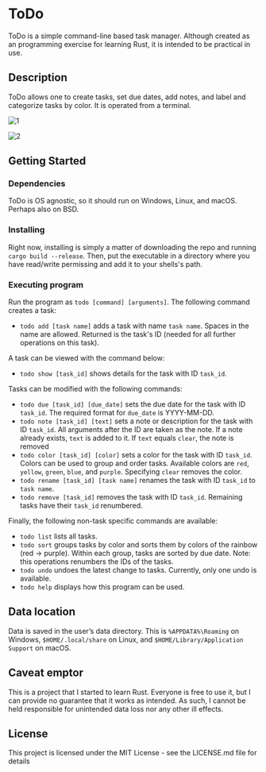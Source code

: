 # ToDo

ToDo is a simple command-line based task manager. Although created as an programming exercise for learning Rust, it is intended to be practical in use.

## Description

ToDo allows one to create tasks, set due dates, add notes, and label and categorize tasks by color. It is operated from a terminal.

![1](https://github.com/user-attachments/assets/58e0b3ec-e98f-4acd-8a12-a8a644dca4e1)

![2](https://github.com/user-attachments/assets/82c7342f-3196-4c33-b86d-de7333d01e55)

## Getting Started

### Dependencies

ToDo is OS agnostic, so it should run on Windows, Linux, and macOS. Perhaps also on BSD. 

### Installing

Right now, installing is simply a matter of downloading the repo and running `cargo build --release`. Then, put the executable in a directory where you have read/write permissing and add it to your shells's path.

### Executing program

Run the program as `todo [command] [arguments]`. The following command creates a task:

* `todo add [task name]` adds a task with name `task name`. Spaces in the name are allowed. Returned is the task's ID (needed for all further operations on this task).

A task can be viewed with the command below:

* `todo show [task_id]` shows details for the task with ID `task_id`.

Tasks can be modified with the following commands:

* `todo due [task_id] [due_date]` sets the due date for the task with ID `task_id`. The required format for `due_date` is YYYY-MM-DD.
* `todo note [task_id] [text]` sets a note or description for the task with ID `task_id`. All arguments after the ID are taken as the note. If a note already exists, `text` is added to it. If `text` equals `clear`, the note is removed
* `todo color [task_id] [color]` sets a color for the task with ID `task_id`. Colors can be used to group and order tasks. Available colors are `red`, `yellow`, `green`, `blue`, and `purple`. Specifying `clear` removes the color.
* `todo rename [task_id] [task name]` renames the task with ID `task_id` to `task name`.
* `todo remove [task_id]` removes the task with ID `task_id`. Remaining tasks have their `task_id` renumbered. 

Finally, the following non-task specific commands are available:

* `todo list` lists all tasks.
* `todo sort` groups tasks by color and sorts them by colors of the rainbow (red -> purple). Within each group, tasks are sorted by due date. Note: this operations renumbers the IDs of the tasks.
* `todo undo` undoes the latest change to tasks. Currently, only one undo is available.
* `todo help` displays how this program can be used.

## Data location
Data is saved in the user’s data directory. This is `%APPDATA%\Roaming` on Windows, `$HOME/.local/share` on Linux, and `$HOME/Library/Application Support` on macOS.

## Caveat emptor

This is a project that I started to learn Rust. Everyone is free to use it, but I can provide no guarantee that it works as intended. As such, I cannot be held responsible for unintended data loss nor any other ill effects.

## License

This project is licensed under the MIT License - see the LICENSE.md file for details
